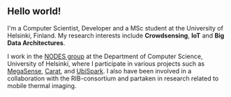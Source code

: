 ## Hello world!

I'm a Computer Scientist, Developer and a MSc student at the University of Helsinki, Finland. My research interests include **Crowdsensing**, **IoT** and **Big Data Architectures**.

I work in the [NODES group](https://www.cs.helsinki.fi/en/nodes) at the Department of Computer Science, University of Helsinki, where I participate in various projects such as [MegaSense](https://www.helsinki.fi/en/researchgroups/sensing-and-analytics-of-air-quality/about-megasense), [Carat](http://carat.cs.helsinki.fi/), and [UbiSpark](https://ubispark.cs.helsinki.fi/). I also have been involved in a collaboration with the RIB-consortium and partaken in research related to mobile thermal imaging.
